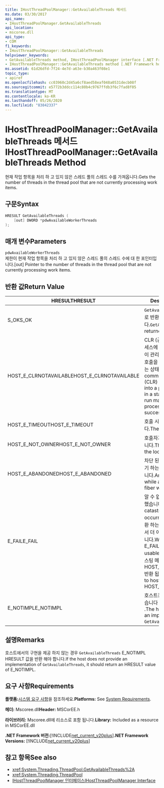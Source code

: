 ```yaml
---
title: IHostThreadPoolManager::GetAvailableThreads 메서드
ms.date: 03/30/2017
api_name:
- IHostThreadPoolManager.GetAvailableThreads
api_location:
- mscoree.dll
api_type:
- COM
f1_keywords:
- IHostThreadPoolManager::GetAvailableThreads
helpviewer_keywords:
- GetAvailableThreads method, IHostThreadPoolManager interface [.NET Framework hosting]
- IHostThreadPoolManager::GetAvailableThreads method [.NET Framework hosting]
ms.assetid: 61d26dfd-7f24-4e7d-a63e-b30a463f08e1
topic_type:
- apiref
ms.openlocfilehash: cc03960c2d45a6cf8aed58eaf048a0531decb08f
ms.sourcegitcommit: e5772b3ddcc114c80b4c9767ffdb3f6c7fad8f05
ms.translationtype: MT
ms.contentlocale: ko-KR
ms.lasthandoff: 05/26/2020
ms.locfileid: "83842337"
---
```

# <a name="ihostthreadpoolmanagergetavailablethreads-method"></a><span data-ttu-id="b3155-102">IHostThreadPoolManager::GetAvailableThreads 메서드</span><span class="sxs-lookup"><span data-stu-id="b3155-102">IHostThreadPoolManager::GetAvailableThreads Method</span></span>
<span data-ttu-id="b3155-103">현재 작업 항목을 처리 하 고 있지 않은 스레드 풀의 스레드 수를 가져옵니다.</span><span class="sxs-lookup"><span data-stu-id="b3155-103">Gets the number of threads in the thread pool that are not currently processing work items.</span></span>  
  
## <a name="syntax"></a><span data-ttu-id="b3155-104">구문</span><span class="sxs-lookup"><span data-stu-id="b3155-104">Syntax</span></span>  
  
```cpp  
HRESULT GetAvailableThreads (  
    [out] DWORD *pdwAvailableWorkerThreads  
);  
```  
  
## <a name="parameters"></a><span data-ttu-id="b3155-105">매개 변수</span><span class="sxs-lookup"><span data-stu-id="b3155-105">Parameters</span></span>  
 `pdwAvailableWorkerThreads`  
 <span data-ttu-id="b3155-106">제한이 현재 작업 항목을 처리 하 고 있지 않은 스레드 풀의 스레드 수에 대 한 포인터입니다.</span><span class="sxs-lookup"><span data-stu-id="b3155-106">[out] Pointer to the number of threads in the thread pool that are not currently processing work items.</span></span>  
  
## <a name="return-value"></a><span data-ttu-id="b3155-107">반환 값</span><span class="sxs-lookup"><span data-stu-id="b3155-107">Return Value</span></span>  
  
|<span data-ttu-id="b3155-108">HRESULT</span><span class="sxs-lookup"><span data-stu-id="b3155-108">HRESULT</span></span>|<span data-ttu-id="b3155-109">Description</span><span class="sxs-lookup"><span data-stu-id="b3155-109">Description</span></span>|  
|-------------|-----------------|  
|<span data-ttu-id="b3155-110">S_OK</span><span class="sxs-lookup"><span data-stu-id="b3155-110">S_OK</span></span>|<span data-ttu-id="b3155-111">`GetAvailableThreads`성공적으로 반환 되었습니다.</span><span class="sxs-lookup"><span data-stu-id="b3155-111">`GetAvailableThreads` returned successfully.</span></span>|  
|<span data-ttu-id="b3155-112">HOST_E_CLRNOTAVAILABLE</span><span class="sxs-lookup"><span data-stu-id="b3155-112">HOST_E_CLRNOTAVAILABLE</span></span>|<span data-ttu-id="b3155-113">CLR (공용 언어 런타임)이 프로세스에 로드 되지 않았거나 CLR이 관리 코드를 실행할 수 없거나 호출을 성공적으로 처리할 수 없는 상태에 있습니다.</span><span class="sxs-lookup"><span data-stu-id="b3155-113">The common language runtime (CLR) has not been loaded into a process, or the CLR is in a state in which it cannot run managed code or process the call successfully.</span></span>|  
|<span data-ttu-id="b3155-114">HOST_E_TIMEOUT</span><span class="sxs-lookup"><span data-stu-id="b3155-114">HOST_E_TIMEOUT</span></span>|<span data-ttu-id="b3155-115">호출 시간이 초과 되었습니다.</span><span class="sxs-lookup"><span data-stu-id="b3155-115">The call timed out.</span></span>|  
|<span data-ttu-id="b3155-116">HOST_E_NOT_OWNER</span><span class="sxs-lookup"><span data-stu-id="b3155-116">HOST_E_NOT_OWNER</span></span>|<span data-ttu-id="b3155-117">호출자가 잠금을 소유 하지 않습니다.</span><span class="sxs-lookup"><span data-stu-id="b3155-117">The caller does not own the lock.</span></span>|  
|<span data-ttu-id="b3155-118">HOST_E_ABANDONED</span><span class="sxs-lookup"><span data-stu-id="b3155-118">HOST_E_ABANDONED</span></span>|<span data-ttu-id="b3155-119">차단 된 스레드나 파이버에서 대기 하는 동안 이벤트를 취소 했습니다.</span><span class="sxs-lookup"><span data-stu-id="b3155-119">An event was canceled while a blocked thread or fiber was waiting on it.</span></span>|  
|<span data-ttu-id="b3155-120">E_FAIL</span><span class="sxs-lookup"><span data-stu-id="b3155-120">E_FAIL</span></span>|<span data-ttu-id="b3155-121">알 수 없는 치명적인 오류가 발생 했습니다.</span><span class="sxs-lookup"><span data-stu-id="b3155-121">An unknown catastrophic failure occurred.</span></span> <span data-ttu-id="b3155-122">메서드가 E_FAIL 반환 하는 경우 해당 프로세스 내에서 더 이상 CLR을 사용할 수 없습니다.</span><span class="sxs-lookup"><span data-stu-id="b3155-122">When a method returns E_FAIL, the CLR is no longer usable within the process.</span></span> <span data-ttu-id="b3155-123">호스팅 메서드를 이후에 호출 하면 HOST_E_CLRNOTAVAILABLE 반환 됩니다.</span><span class="sxs-lookup"><span data-stu-id="b3155-123">Subsequent calls to hosting methods return HOST_E_CLRNOTAVAILABLE.</span></span>|  
|<span data-ttu-id="b3155-124">E_NOTIMPL</span><span class="sxs-lookup"><span data-stu-id="b3155-124">E_NOTIMPL</span></span>|<span data-ttu-id="b3155-125">호스트는의 구현을 제공 하지 않습니다 `GetAvailableThreads` .</span><span class="sxs-lookup"><span data-stu-id="b3155-125">The host does not provide an implementation of `GetAvailableThreads`.</span></span>|  
  
## <a name="remarks"></a><span data-ttu-id="b3155-126">설명</span><span class="sxs-lookup"><span data-stu-id="b3155-126">Remarks</span></span>  
 <span data-ttu-id="b3155-127">호스트에서의 구현을 제공 하지 않는 경우 `GetAvailableThreads` E_NOTIMPL HRESULT 값을 반환 해야 합니다.</span><span class="sxs-lookup"><span data-stu-id="b3155-127">If the host does not provide an implementation of `GetAvailableThreads`, it should return an HRESULT value of E_NOTIMPL.</span></span>  
  
## <a name="requirements"></a><span data-ttu-id="b3155-128">요구 사항</span><span class="sxs-lookup"><span data-stu-id="b3155-128">Requirements</span></span>  
 <span data-ttu-id="b3155-129">**플랫폼:**[시스템 요구 사항](../../get-started/system-requirements.md)을 참조하세요.</span><span class="sxs-lookup"><span data-stu-id="b3155-129">**Platforms:** See [System Requirements](../../get-started/system-requirements.md).</span></span>  
  
 <span data-ttu-id="b3155-130">**헤더:** Mscoree.dll</span><span class="sxs-lookup"><span data-stu-id="b3155-130">**Header:** MSCorEE.h</span></span>  
  
 <span data-ttu-id="b3155-131">**라이브러리:** Mscoree.dll에 리소스로 포함 됩니다.</span><span class="sxs-lookup"><span data-stu-id="b3155-131">**Library:** Included as a resource in MSCorEE.dll</span></span>  
  
 <span data-ttu-id="b3155-132">**.NET Framework 버전:**[!INCLUDE[net_current_v20plus](../../../../includes/net-current-v20plus-md.md)]</span><span class="sxs-lookup"><span data-stu-id="b3155-132">**.NET Framework Versions:** [!INCLUDE[net_current_v20plus](../../../../includes/net-current-v20plus-md.md)]</span></span>  
  
## <a name="see-also"></a><span data-ttu-id="b3155-133">참고 항목</span><span class="sxs-lookup"><span data-stu-id="b3155-133">See also</span></span>

- <xref:System.Threading.ThreadPool.GetAvailableThreads%2A>
- <xref:System.Threading.ThreadPool>
- [<span data-ttu-id="b3155-134">IHostThreadPoolManager 인터페이스</span><span class="sxs-lookup"><span data-stu-id="b3155-134">IHostThreadPoolManager Interface</span></span>](ihostthreadpoolmanager-interface.md)

